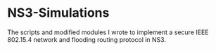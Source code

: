 # NS3-Simulations
The scripts and modified modules I wrote to implement a secure IEEE 802.15.4 network and flooding routing protocol in NS3.
